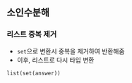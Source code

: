 ## 소인수분해

### 리스트 중복 제거

- `set`으로 변환시 중복을 제거하여 반환해줌
- 이후, 리스트로 다시 타입 변환

```
list(set(answer))
```
